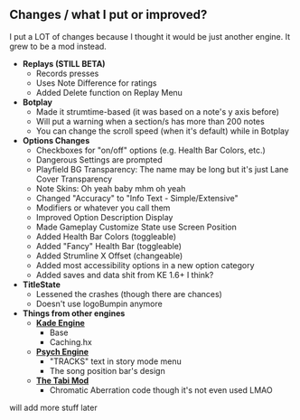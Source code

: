 
## Changes / what I put or improved?
I put a LOT of changes because I thought it would be just another engine. It grew to be a mod instead.
- **Replays (STILL BETA)**
    - Records presses
    - Uses Note Difference for ratings
    - Added Delete function on Replay Menu
- **Botplay**
    - Made it strumtime-based (it was based on a note's y axis before)
    - Will put a warning when a section/s has more than 200 notes
    - You can change the scroll speed (when it's default) while in Botplay
- **Options Changes**
    - Checkboxes for "on/off" options (e.g. Health Bar Colors, etc.)
    - Dangerous Settings are prompted
    - Playfield BG Transparency: The name may be long but it's just Lane Cover Transparency
    - Note Skins: Oh yeah baby mhm oh yeah
    - Changed "Accuracy" to "Info Text - Simple/Extensive"
    - Modifiers or whatever you call them
    - Improved Option Description Display
    - Made Gameplay Customize State use Screen Position
    - Added Health Bar Colors (toggleable)
    - Added "Fancy" Health Bar (toggleable)
    - Added Strumline X Offset (changeable)
    - Added most accessibility options in a new option category
    - Added saves and data shit from KE 1.6+ I think?
- **TitleState**
    - Lessened the crashes (though there are chances)
    - Doesn't use logoBumpin anymore
- **Things from other engines**
     - [**Kade Engine**](https://github.com/KadeDev/Kade-Engine)
        - Base
        - Caching.hx
    - [**Psych Engine**](https://github.com/ShadowMario/FNF-PsychEngine)
        - "TRACKS" text in story mode menu
        - The song position bar's design
    - [**The Tabi Mod**](https://github.com/GrowtopiaFli/tabi-mod-source)
        -  Chromatic Aberration code though it's not even used LMAO

will add more stuff later
